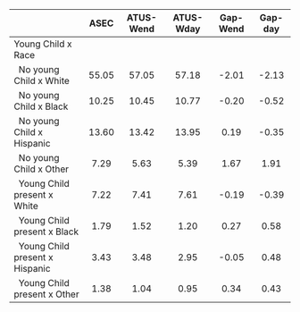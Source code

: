 
|                      |         ASEC |    ATUS-Wend |    ATUS-Wday |     Gap-Wend |      Gap-day |
| -------------------- | :----------: | :----------: | :----------: | :----------: | :----------: |
| Young Child x Race   |              |              |              |              |              |
| &nbsp;&nbsp;No young Child x White |        55.05 |        57.05 |        57.18 |        -2.01 |        -2.13 |
| &nbsp;&nbsp;No young Child x Black |        10.25 |        10.45 |        10.77 |        -0.20 |        -0.52 |
| &nbsp;&nbsp;No young Child x Hispanic |        13.60 |        13.42 |        13.95 |         0.19 |        -0.35 |
| &nbsp;&nbsp;No young Child x Other |         7.29 |         5.63 |         5.39 |         1.67 |         1.91 |
| &nbsp;&nbsp;Young Child present x White |         7.22 |         7.41 |         7.61 |        -0.19 |        -0.39 |
| &nbsp;&nbsp;Young Child present x Black |         1.79 |         1.52 |         1.20 |         0.27 |         0.58 |
| &nbsp;&nbsp;Young Child present x Hispanic |         3.43 |         3.48 |         2.95 |        -0.05 |         0.48 |
| &nbsp;&nbsp;Young Child present x Other |         1.38 |         1.04 |         0.95 |         0.34 |         0.43 |

